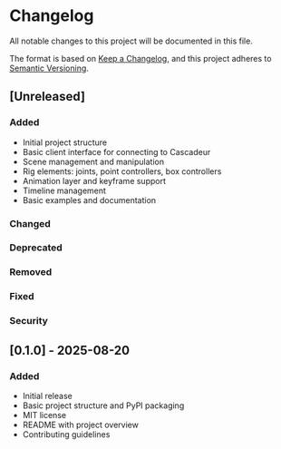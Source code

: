 # Changelog

All notable changes to this project will be documented in this file.

The format is based on [Keep a Changelog](https://keepachangelog.com/en/1.0.0/),
and this project adheres to [Semantic Versioning](https://semver.org/spec/v2.0.0.html).

## [Unreleased]

### Added
- Initial project structure
- Basic client interface for connecting to Cascadeur
- Scene management and manipulation
- Rig elements: joints, point controllers, box controllers
- Animation layer and keyframe support
- Timeline management
- Basic examples and documentation

### Changed

### Deprecated

### Removed

### Fixed

### Security

## [0.1.0] - 2025-08-20

### Added
- Initial release
- Basic project structure and PyPI packaging
- MIT license
- README with project overview
- Contributing guidelines
